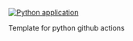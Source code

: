 [![Python application](https://github.com/kc0813/ledgerApp/actions/workflows/python-app.yml/badge.svg?branch=main)](https://github.com/kc0813/ledgerApp/actions/workflows/python-app.yml)

Template for python github actions
